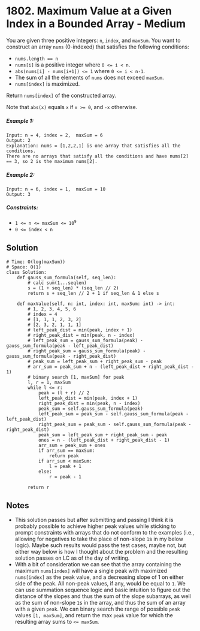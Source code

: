 # 1802. Maximum Value at a Given Index in a Bounded Array - Medium

You are given three positive integers: `n`, `index`, and `maxSum`. You want to construct an array `nums` (0-indexed) that satisfies the following conditions:

- `nums.length == n`
- `nums[i]` is a positive integer where `0 <= i < n`.
- `abs(nums[i] - nums[i+1]) <= 1` where `0 <= i < n-1`.
- The sum of all the elements of `nums` does not exceed `maxSum`.
- `nums[index]` is maximized.

Return `nums[index]` of the constructed array.

Note that `abs(x)` equals `x` if `x >= 0`, and `-x` otherwise.

##### Example 1:

```
Input: n = 4, index = 2,  maxSum = 6
Output: 2
Explanation: nums = [1,2,2,1] is one array that satisfies all the conditions.
There are no arrays that satisfy all the conditions and have nums[2] == 3, so 2 is the maximum nums[2].
```

##### Example 2:

```
Input: n = 6, index = 1,  maxSum = 10
Output: 3
```

##### Constraints:

- <code>1 <= n <= maxSum <= 10<sup>9</sup></code>
- <code>0 <= index < n</code>

## Solution

```
# Time: O(log(maxSum))
# Space: O(1)
class Solution:
    def gauss_sum_formula(self, seq_len):
        # calc sum(1...seqlen)
        s = (1 + seq_len) * (seq_len // 2)
        return s + seq_len // 2 + 1 if seq_len & 1 else s

    def maxValue(self, n: int, index: int, maxSum: int) -> int:
        # 1, 2, 3, 4, 5, 6
        # index = 4
        # [1, 1, 1, 2, 3, 2]
        # [2, 3, 2, 1, 1, 1]
        # left_peak_dist = min(peak, index + 1)
        # right_peak_dist = min(peak, n - index)
        # left_peak_sum = gauss_sum_formula(peak) - gauss_sum_formula(peak - left_peak_dist)
        # right_peak_sum = gauss_sum_formula(peak) - gauss_sum_formula(peak - right_peak_dist)
        # peak_sum = left_peak_sum + right_peak_sum - peak
        # arr_sum = peak_sum + n - (left_peak_dist + right_peak_dist - 1)
        # binary search [1, maxSum] for peak
        l, r = 1, maxSum
        while l <= r:
            peak = (l + r) // 2
            left_peak_dist = min(peak, index + 1)
            right_peak_dist = min(peak, n - index)
            peak_sum = self.gauss_sum_formula(peak)
            left_peak_sum = peak_sum - self.gauss_sum_formula(peak - left_peak_dist)
            right_peak_sum = peak_sum - self.gauss_sum_formula(peak - right_peak_dist)
            peak_sum = left_peak_sum + right_peak_sum - peak
            ones = n - (left_peak_dist + right_peak_dist - 1)
            arr_sum = peak_sum + ones
            if arr_sum == maxSum:
                return peak
            if arr_sum < maxSum:
                l = peak + 1
            else:
                r = peak - 1

        return r
```

## Notes
- This solution passes but after submitting and passing I think it is probably possible to achieve higher peak values while sticking to prompt constraints with arrays that do not conform to the examples (i.e., allowing for negatives to take the place of non-slope `1`s in my below logic). Maybe such results would pass the test cases, maybe not, but either way below is how I thought about the problem and the resulting solution passes on LC as of the day of writing.
- With a bit of consideration we can see that the array containing the maximum `nums[index]` will have a single peak with maximized `nums[index]` as the peak value, and a decreasing slope of 1 on either side of the peak. All non-peak values, if any, would be equal to `1`. We can use summation sequence logic and basic intuition to figure out the distance of the slopes and thus the sum of the slope subarrays, as well as the sum of non-slope `1`s in the array, and thus the sum of an array with a given `peak`. We can binary search the range of possible `peak` values `[1, maxSum]`, and return the max `peak` value for which the resulting array sums to `<= maxSum`.